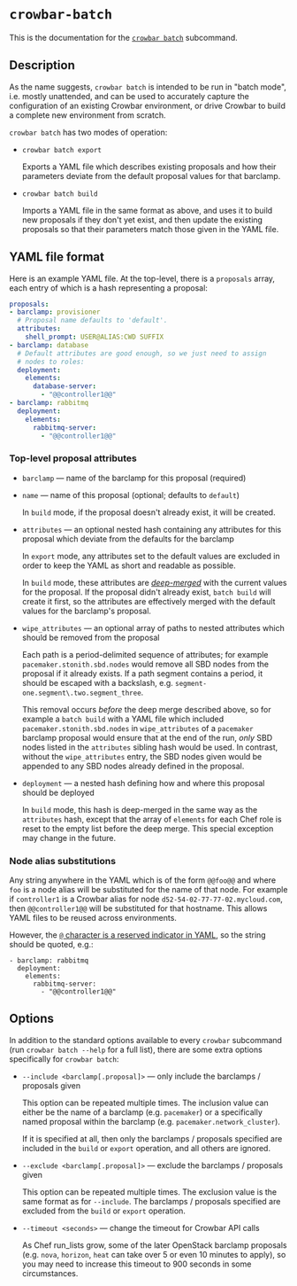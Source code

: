 # `crowbar-batch`

This is the documentation for the
[`crowbar batch`](../../../bin/crowbar_batch) subcommand.

## Description

As the name suggests, `crowbar batch` is intended to be run in "batch
mode", i.e. mostly unattended, and can be used to accurately capture
the configuration of an existing Crowbar environment, or drive Crowbar
to build a complete new environment from scratch.

`crowbar batch` has two modes of operation:

*   `crowbar batch export`

    Exports a YAML file which describes existing proposals and how
    their parameters deviate from the default proposal values for
    that barclamp.

*   `crowbar batch build`

    Imports a YAML file in the same format as above, and uses it to
    build new proposals if they don't yet exist, and then update the
    existing proposals so that their parameters match those given in
    the YAML file.

## YAML file format

Here is an example YAML file.  At the top-level, there is a
`proposals` array, each entry of which is a hash representing a
proposal:

```yaml
proposals:
- barclamp: provisioner
  # Proposal name defaults to 'default'.
  attributes:
    shell_prompt: USER@ALIAS:CWD SUFFIX
- barclamp: database
  # Default attributes are good enough, so we just need to assign
  # nodes to roles:
  deployment:
    elements:
      database-server:
        - "@@controller1@@"
- barclamp: rabbitmq
  deployment:
    elements:
      rabbitmq-server:
        - "@@controller1@@"
```

### Top-level proposal attributes

*   `barclamp` — name of the barclamp for this proposal (required)

*   `name` — name of this proposal (optional; defaults to `default`)

    In `build` mode, if the proposal doesn't already exist, it will be
    created.

*   `attributes` — an optional nested hash containing any attributes for
    this proposal which deviate from the defaults for the barclamp

    In `export` mode, any attributes set to the default values are
    excluded in order to keep the YAML as short and readable as
    possible.

    In `build` mode, these attributes are
    [*deep-merged*](https://docs.chef.io/attributes.html#about-deep-merge)
    with the current values for the proposal.  If the proposal didn't
    already exist, `batch build` will create it first, so the
    attributes are effectively merged with the default values for the
    barclamp's proposal.

*   `wipe_attributes` — an optional array of paths to nested attributes
    which should be removed from the proposal

    Each path is a period-delimited sequence of attributes; for
    example `pacemaker.stonith.sbd.nodes` would remove all SBD nodes
    from the proposal if it already exists.  If a path segment
    contains a period, it should be escaped with a backslash, e.g.
    `segment-one.segment\.two.segment_three`.

    This removal occurs *before* the deep merge described above, so
    for example a `batch build` with a YAML file which included
    `pacemaker.stonith.sbd.nodes` in `wipe_attributes` of a
    `pacemaker` barclamp proposal would ensure that at the end of the
    run, *only* SBD nodes listed in the `attributes` sibling hash
    would be used.  In contrast, without the `wipe_attributes` entry,
    the SBD nodes given would be appended to any SBD nodes already
    defined in the proposal.

*   `deployment` — a nested hash defining how and where this proposal
    should be deployed

    In `build` mode, this hash is deep-merged in the same way as the
    `attributes` hash, except that the array of `elements` for each
    Chef role is reset to the empty list before the deep merge.  This
    special exception may change in the future.

### Node alias substitutions

Any string anywhere in the YAML which is of the form `@@foo@@` and
where `foo` is a node alias will be substituted for the name of that
node.  For example if `controller1` is a Crowbar alias for node
`d52-54-02-77-77-02.mycloud.com`, then `@@controller1@@` will be
substituted for that hostname.  This allows YAML files to be reused
across environments.

However, the
[`@` character is a reserved indicator in YAML](http://yaml.org/spec/1.2/spec.html#id2774228),
so the string should be quoted, e.g.:

```
- barclamp: rabbitmq
  deployment:
    elements:
      rabbitmq-server:
        - "@@controller1@@"
```

## Options

In addition to the standard options available to every `crowbar`
subcommand (run `crowbar batch --help` for a full list), there are
some extra options specifically for `crowbar batch`:

*   `--include <barclamp[.proposal]>` — only include
    the barclamps / proposals given

    This option can be repeated multiple times.  The inclusion value
    can either be the name of a barclamp (e.g. `pacemaker`) or a
    specifically named proposal within the barclamp
    (e.g. `pacemaker.network_cluster`).

    If it is specified at all, then only the barclamps / proposals
    specified are included in the `build` or `export` operation, and
    all others are ignored.

*   `--exclude <barclamp[.proposal]>` — exclude the barclamps /
    proposals given

    This option can be repeated multiple times.  The exclusion value
    is the same format as for `--include`.  The barclamps / proposals
    specified are excluded from the `build` or `export` operation.

*   `--timeout <seconds>` — change the timeout for Crowbar API calls

    As Chef run_lists grow, some of the later OpenStack barclamp
    proposals (e.g. `nova`, `horizon`, `heat` can take over 5 or even
    10 minutes to apply), so you may need to increase this timeout
    to 900 seconds in some circumstances.
